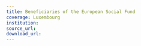 ```yaml
---
title: Beneficiaries of the European Social Fund
coverage: Luxembourg
institution: 
source_url: 
download_url: 
---
```

